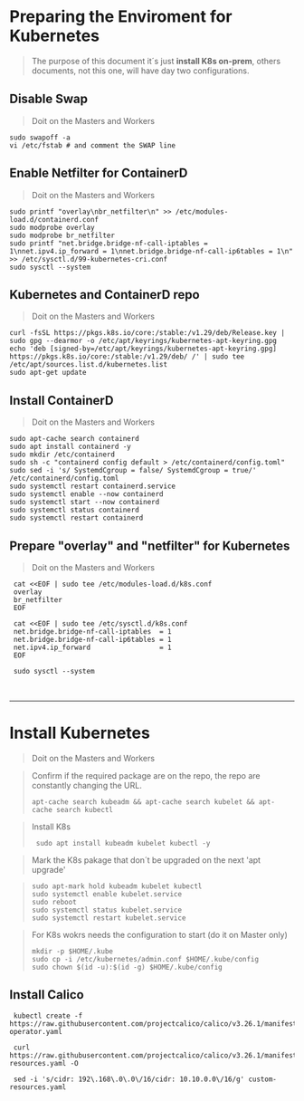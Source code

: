 
# Preparing the Enviroment for Kubernetes

> The purpose of this document it´s just **install K8s on-prem**, others documents, not this one, will have day two configurations.

## Disable Swap

> Doit on the Masters and Workers

```
sudo swapoff -a
vi /etc/fstab # and comment the SWAP line
```

## Enable Netfilter for ContainerD

> Doit on the Masters and Workers

```
sudo printf "overlay\nbr_netfilter\n" >> /etc/modules-load.d/containerd.conf
sudo modprobe overlay
sudo modprobe br_netfilter
sudo printf "net.bridge.bridge-nf-call-iptables = 1\nnet.ipv4.ip_forward = 1\nnet.bridge.bridge-nf-call-ip6tables = 1\n" >> /etc/sysctl.d/99-kubernetes-cri.conf
sudo sysctl --system
```

## Kubernetes and ContainerD repo

> Doit on the Masters and Workers

```
curl -fsSL https://pkgs.k8s.io/core:/stable:/v1.29/deb/Release.key | sudo gpg --dearmor -o /etc/apt/keyrings/kubernetes-apt-keyring.gpg
echo 'deb [signed-by=/etc/apt/keyrings/kubernetes-apt-keyring.gpg] https://pkgs.k8s.io/core:/stable:/v1.29/deb/ /' | sudo tee /etc/apt/sources.list.d/kubernetes.list
sudo apt-get update
```

## Install ContainerD

> Doit on the Masters and Workers

```
sudo apt-cache search containerd
sudo apt install containerd -y
sudo mkdir /etc/containerd
sudo sh -c "containerd config default > /etc/containerd/config.toml"
sudo sed -i 's/ SystemdCgroup = false/ SystemdCgroup = true/' /etc/containerd/config.toml
sudo systemctl restart containerd.service
sudo systemctl enable --now containerd
sudo systemctl start --now containerd
sudo systemctl status containerd
sudo systemctl restart containerd
```

## Prepare "overlay" and "netfilter" for Kubernetes

> Doit on the Masters and Workers

```
 cat <<EOF | sudo tee /etc/modules-load.d/k8s.conf
 overlay
 br_netfilter
 EOF

 cat <<EOF | sudo tee /etc/sysctl.d/k8s.conf
 net.bridge.bridge-nf-call-iptables  = 1
 net.bridge.bridge-nf-call-ip6tables = 1
 net.ipv4.ip_forward                 = 1
 EOF

 sudo sysctl --system

```

<br />
<hr>

# Install Kubernetes

> Doit on the Masters and Workers

> Confirm if the required package are on the repo, the repo are constantly changing the URL.
>
> ```
> apt-cache search kubeadm && apt-cache search kubelet && apt-cache search kubectl
> ```

> Install K8s
>
> ```
>  sudo apt install kubeadm kubelet kubectl -y
> ```

> Mark the K8s pakage that don´t be upgraded on the next 'apt upgrade'

> ```
> sudo apt-mark hold kubeadm kubelet kubectl
> sudo systemctl enable kubelet.service
> sudo reboot
> sudo systemctl status kubelet.service
> sudo systemctl restart kubelet.service
> ```

> For K8s wokrs needs the configuration to start (do it on Master only)
> ```
> mkdir -p $HOME/.kube
> sudo cp -i /etc/kubernetes/admin.conf $HOME/.kube/config
> sudo chown $(id -u):$(id -g) $HOME/.kube/config
> ```


## Install Calico

```
 kubectl create -f https://raw.githubusercontent.com/projectcalico/calico/v3.26.1/manifests/tigera-operator.yaml

 curl https://raw.githubusercontent.com/projectcalico/calico/v3.26.1/manifests/custom-resources.yaml -O

 sed -i 's/cidr: 192\.168\.0\.0\/16/cidr: 10.10.0.0\/16/g' custom-resources.yaml
```